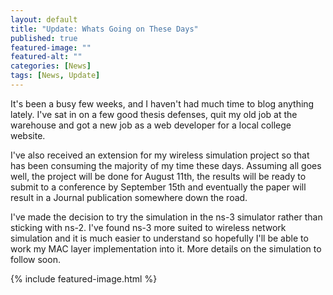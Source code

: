 ```yaml
---
layout: default
title: "Update: Whats Going on These Days"
published: true
featured-image: ""
featured-alt: ""
categories: [News]
tags: [News, Update]
---
```

It's been a busy few weeks, and I haven't had much time to blog anything lately. I've sat in on a few good thesis defenses, quit my old job at the warehouse and got a new job as a web developer for a local college website.

I've also received an extension for my wireless simulation project so that has been consuming the majority of my time these days. Assuming all goes well, the project will be done for August 11th, the results will be ready to submit to a conference by September 15th and eventually the paper will result in a Journal publication somewhere down the road.

I've made the decision to try the simulation in the ns-3 simulator rather than sticking with ns-2. I've found ns-3 more suited to wireless network simulation and it is much easier to understand so hopefully I'll be able to work my MAC layer implementation into it. More details on the simulation to follow soon.

{% include featured-image.html %}
